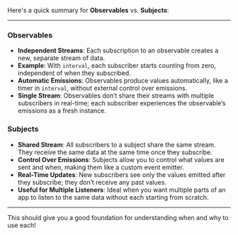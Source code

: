 Here's a quick summary for **Observables** vs. **Subjects**:

---

### Observables
- **Independent Streams**: Each subscription to an observable creates a new, separate stream of data.
- **Example**: With `interval`, each subscriber starts counting from zero, independent of when they subscribed.
- **Automatic Emissions**: Observables produce values automatically, like a timer in `interval`, without external control over emissions.
- **Single Stream**: Observables don’t share their streams with multiple subscribers in real-time; each subscriber experiences the observable’s emissions as a fresh instance.

### Subjects
- **Shared Stream**: All subscribers to a subject share the same stream. They receive the same data at the same time once they subscribe.
- **Control Over Emissions**: Subjects allow you to control what values are sent and when, making them like a custom event emitter.
- **Real-Time Updates**: New subscribers see only the values emitted after they subscribe; they don’t receive any past values.
- **Useful for Multiple Listeners**: Ideal when you want multiple parts of an app to listen to the same data without each starting from scratch.

---

This should give you a good foundation for understanding when and why to use each!
